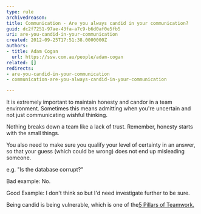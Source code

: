 ```yaml
---
type: rule
archivedreason: 
title: Communication - Are you always candid in your communication?
guid: dc2f7251-97ae-43fa-a7c9-b6d0af0e5fb5
uri: are-you-candid-in-your-communication
created: 2012-09-25T17:51:38.0000000Z
authors:
- title: Adam Cogan
  url: https://ssw.com.au/people/adam-cogan
related: []
redirects:
- are-you-candid-in-your-communication
- communication-are-you-always-candid-in-your-communication

---
```


It is extremely important to maintain honesty and candor in a team environment. Sometimes this means admitting when you're uncertain and not just communicating wishful thinking.

Nothing breaks down a team like a lack of trust. Remember, honesty starts with the small things.

<!--endintro-->

You also need to make sure you qualify your level of certainty in an answer, so that your guess (which could be wrong) does not end up misleading someone.

e.g. "Is the database corrupt?"

Bad example: No.

Good Example: I don't think so but I'd need investigate further to be sure.

Being candid is being vulnerable, which is one of the[5 Pillars of Teamwork.](/do-you-know-the-5-pillars-of-teamwork)
